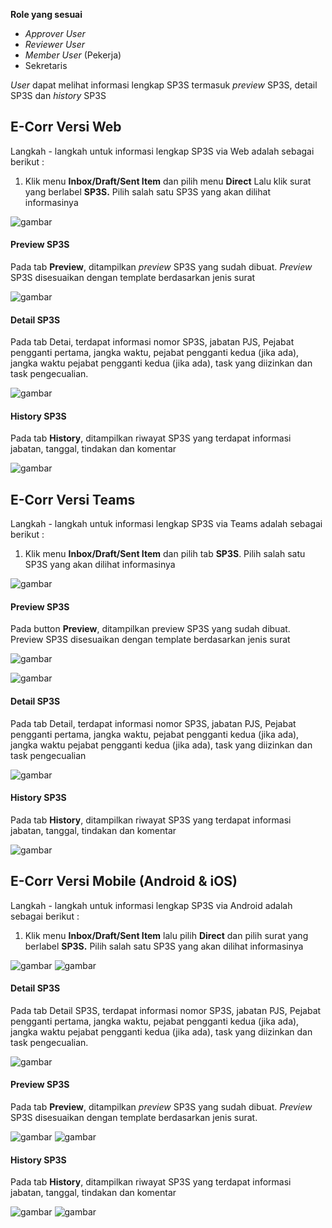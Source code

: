 **Role yang sesuai**

- *Approver User*
- *Reviewer User*
- *Member User* (Pekerja)
- Sekretaris

*User* dapat melihat informasi lengkap SP3S termasuk *preview* SP3S, detail SP3S dan *history* SP3S

## **E-Corr Versi Web**

Langkah - langkah untuk informasi lengkap SP3S via Web adalah sebagai berikut :

1. Klik menu **Inbox/Draft/Sent Item** dan pilih menu **Direct** Lalu klik surat yang berlabel **SP3S.** Pilih salah satu SP3S yang akan dilihat informasinya

![gambar](SP3S/SP3S_Web/02SP26.png)

#### **Preview SP3S**

Pada tab **Preview**, ditampilkan *preview* SP3S yang sudah dibuat. *Preview* SP3S disesuaikan dengan template berdasarkan jenis surat

![gambar](SP3S/SP3S_Web/02SP28.png)

#### **Detail SP3S**

Pada tab Detai, terdapat informasi nomor SP3S, jabatan PJS, Pejabat pengganti pertama, jangka waktu, pejabat pengganti kedua (jika ada), jangka waktu pejabat pengganti kedua (jika ada), task yang diizinkan dan task pengecualian.

![gambar](SP3S/SP3S_Web/02SP27.png)

#### **History SP3S**

Pada tab **History**, ditampilkan riwayat SP3S yang terdapat informasi jabatan, tanggal, tindakan dan komentar

![gambar](SP3S/SP3S_Web/02SP29.png)

## **E-Corr Versi Teams**

Langkah - langkah untuk informasi lengkap SP3S via Teams adalah sebagai berikut :

1. Klik menu **Inbox/Draft/Sent Item** dan pilih tab **SP3S**. Pilih salah satu SP3S yang akan dilihat informasinya

![gambar](SP3S/SP3S_Teams/SP3S26.png)

#### **Preview SP3S**

Pada button **Preview**, ditampilkan preview SP3S yang sudah dibuat. Preview SP3S disesuaikan dengan template berdasarkan jenis surat

![gambar](SP3S/SP3S_Teams/SP3S27.png)

![gambar](SP3S/SP3S_Teams/SP3S28.png)

#### **Detail SP3S**

Pada tab Detail, terdapat informasi nomor SP3S, jabatan PJS, Pejabat pengganti pertama, jangka waktu, pejabat pengganti kedua (jika ada), jangka waktu pejabat pengganti kedua (jika ada), task yang diizinkan dan task pengecualian

![gambar](SP3S/SP3S_Teams/SP3S29.png)

#### **History SP3S**

Pada tab **History**, ditampilkan riwayat SP3S yang terdapat informasi jabatan, tanggal, tindakan dan komentar

![gambar](SP3S/SP3S_Teams/SP3S30.png)

## **E-Corr Versi Mobile (Android & iOS)**

Langkah - langkah untuk informasi lengkap SP3S via Android adalah sebagai berikut :

1. Klik menu **Inbox/Draft/Sent Item** lalu pilih **Direct** dan pilih surat yang berlabel **SP3S.** Pilih salah satu SP3S yang akan dilihat informasinya

![gambar](SP3S/SP3S_Android/InfoSP3S/02A01.jpg) ![gambar](SP3S/SP3S_Android/InfoSP3S/02A02.jpg)

#### **Detail SP3S**

Pada tab Detail SP3S, terdapat informasi nomor SP3S, jabatan PJS, Pejabat pengganti pertama, jangka waktu, pejabat pengganti kedua (jika ada), jangka waktu pejabat pengganti kedua (jika ada), task yang diizinkan dan task pengecualian.

![gambar](SP3S/SP3S_Android/InfoSP3S/02D01.jpg)

#### **Preview SP3S**

Pada tab **Preview**, ditampilkan _preview_ SP3S yang sudah dibuat. _Preview_ SP3S disesuaikan dengan template berdasarkan jenis surat.

![gambar](SP3S/SP3S_Android/InfoSP3S/02P01.jpg) ![gambar](SP3S/SP3S_Android/InfoSP3S/02P01-1.jpg) 

#### **History SP3S**

Pada tab **History**, ditampilkan riwayat SP3S yang terdapat informasi jabatan, tanggal, tindakan dan komentar

![gambar](SP3S/SP3S_Android/InfoSP3S/02H01.jpg) ![gambar](SP3S/SP3S_Android/InfoSP3S/02H01-1.jpg)
